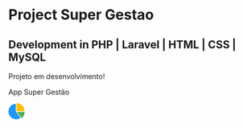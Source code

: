 # Project Super Gestao

## Development in PHP | Laravel | HTML | CSS | MySQL

Projeto em desenvolvimento!

App Super Gestão

![App Super Gestao](https://github.com/eugustavokeller/Code/blob/main/app_super_gestao/public/img/logo.png)